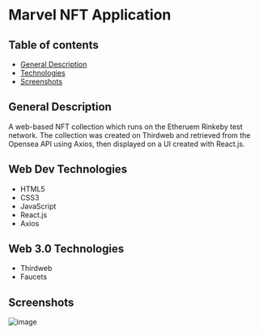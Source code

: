# Marvel NFT Application

## Table of contents
* [General Description](#general-info)
* [Technologies](#technologies)
* [Screenshots](#screenshots)


## General Description

A web-based NFT collection which runs on the Etheruem Rinkeby test network. The collection was created on Thirdweb and retrieved from the Opensea API using Axios, then displayed on a UI created with React.js.

## Web Dev Technologies

- HTML5
- CSS3
- JavaScript 
- React.js
- Axios

## Web 3.0 Technologies

- Thirdweb
- Faucets

## Screenshots 

![image](https://user-images.githubusercontent.com/55777067/147344110-6ce1834f-7a9b-45f3-97bf-745b34d35a1e.png)
